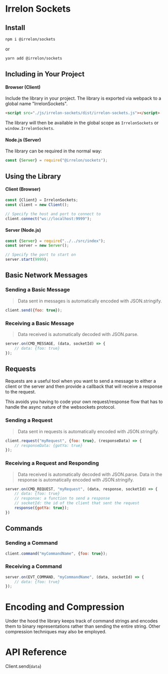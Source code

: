 # Irrelon Sockets

## Install
```bash
npm i @irrelon/sockets
```

or

```bash
yarn add @irrelon/sockets
```

## Including in Your Project

#### Browser (Client)
Include the library in your project. The library is exported
via webpack to a global name "IrrelonSockets".

```html
<script src="./js/irrelon-sockets/dist/irrelon-sockets.js"></script>
```

The library will then be available in the global scope as
`IrrelonSockets` or `window.IrrelonSockets`.

#### Node.js (Server)
The library can be required in the normal way:

```js
const {Server} = require("@irrelon/sockets");
```

## Using the Library

#### Client (Browser)
```js
const {Client} = IrrelonSockets;
const client = new Client();

// Specify the host and port to connect to
client.connect("ws://localhost:9999");
```

#### Server (Node.js)
```js
const {Server} = require("../../src/index");
const server = new Server();

// Specify the port to start on
server.start(9999);
```

## Basic Network Messages
### Sending a Basic Message
> Data sent in messages is automatically encoded with JSON.stringify.

```js
client.send({foo: true});
```

### Receiving a Basic Message
> Data received is automatically decoded with JSON.parse.
 
```js
server.on(CMD_MESSAGE, (data, socketId) => {
    // data: {foo: true}
});
```

## Requests
Requests are a useful tool when you want to send a message to either a client
or the server and then provide a callback that will receive a response to the
request.

This avoids you having to code your own request/response flow that has to handle
the async nature of the websockets protocol.

### Sending a Request
> Data sent in requests is automatically encoded with JSON.stringify.
>
```js
client.request("myRequest", {foo: true}, (responseData) => {
    // responseData: {gotYa: true}
});
```

### Receiving a Request and Responding
> Data received is automatically decoded with JSON.parse. Data in the response
is automatically encoded with JSON.stringify.

```js
server.on(CMD_REQUEST, "myRequest", (data, response, socketId) => {
    // data: {foo: true}
    // response: a function to send a response
    // socketId: the id of the client that sent the request
    response({gotYa: true});
})
```

## Commands

### Sending a Command
```js
client.command("myCommandName", {foo: true});
```

### Receiving a Command
```js
server.on(EVT_COMMAND, "myCommandName", (data, socketId) => {
    // data: {foo: true}
});
```

# Encoding and Compression
Under the hood the library keeps track of command strings and encodes them to binary representations rather than sending the entire string. Other compression techniques may also be employed.

# API Reference
Client.send(`data`)

